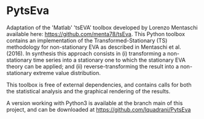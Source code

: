 
# PytsEva

Adaptation of the 'Matlab' 'tsEVA' toolbox developed by Lorenzo Mentaschi available here: <https://github.com/menta78/tsEva>. 
This Python toolbox contains an implementation of the Transformed-Stationary (TS) methodology for non-stationary EVA as described in Mentaschi et al. (2016). In synthesis this approach consists in (i) transforming a non-stationary time series into a stationary one to which the stationary EVA theory can be applied; and (ii) reverse-transforming the result into a non-stationary extreme value distribution.

This toolbox is free of external dependencies, and contains calls for both the statistical analysis and the graphical rendering of the results.

A version working with Python3 is available at the branch main of this project, and can be downloaded at <https://github.com/lquadrani/PytsEva>
